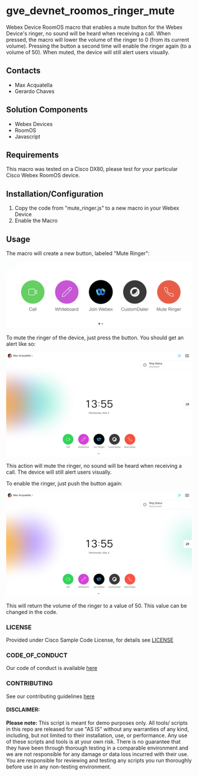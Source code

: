 # gve_devnet_roomos_ringer_mute
Webex Device RoomOS macro that enables a mute button for the Webex Device's ringer, no sound will be heard when receiving a call. When pressed, the macro will lower the volume of the ringer to 0 (from its current volume). Pressing the button a second time will enable the ringer again (to a volume of 50). When muted, the device will still alert users visually. 


## Contacts
* Max Acquatella
* Gerardo Chaves

## Solution Components
* Webex Devices 
* RoomOS 
* Javascript

## Requirements
This macro was tested on a Cisco DX80, please test for your particular Cisco Webex RoomOS device.

## Installation/Configuration

1) Copy the code from "mute_ringer.js" to a new macro in your Webex Device
2) Enable the Macro

## Usage

The macro will create a new button, labeled "Mute Ringer":

![/IMAGES/image0.png](/IMAGES/image0.png)

To mute the ringer of the device, just press the button. You should get an alert like so:

![/IMAGES/image1.png](/IMAGES/image1.png)

This action will mute the ringer, no sound will be heard when receiving a call. The device will still alert users visually. 

To enable the ringer, just push the button again:

![/IMAGES/image2.png](/IMAGES/image2.png)

This will return the volume of the ringer to a value of 50. This value can be changed in the code. 

### LICENSE

Provided under Cisco Sample Code License, for details see [LICENSE](LICENSE.md)

### CODE_OF_CONDUCT

Our code of conduct is available [here](CODE_OF_CONDUCT.md)

### CONTRIBUTING

See our contributing guidelines [here](CONTRIBUTING.md)

#### DISCLAIMER:
<b>Please note:</b> This script is meant for demo purposes only. All tools/ scripts in this repo are released for use "AS IS" without any warranties of any kind, including, but not limited to their installation, use, or performance. Any use of these scripts and tools is at your own risk. There is no guarantee that they have been through thorough testing in a comparable environment and we are not responsible for any damage or data loss incurred with their use.
You are responsible for reviewing and testing any scripts you run thoroughly before use in any non-testing environment.
